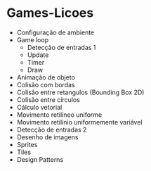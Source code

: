 # Games-Licoes

- Configuração de ambiente
- Game loop
  - Detecção de entradas 1
  - Update
  - Timer
  - Draw  
- Animação de objeto
- Colisão com bordas
- Colisão entre retangulos (Bounding Box 2D)
- Colisão entre círculos
- Cálculo vetorial
- Movimento retilíneo uniforme
- Movimento retilínio uniformemente variável
- Detecção de entradas 2
- Desenho de imagens
- Sprites
- Tiles
- Design Patterns
